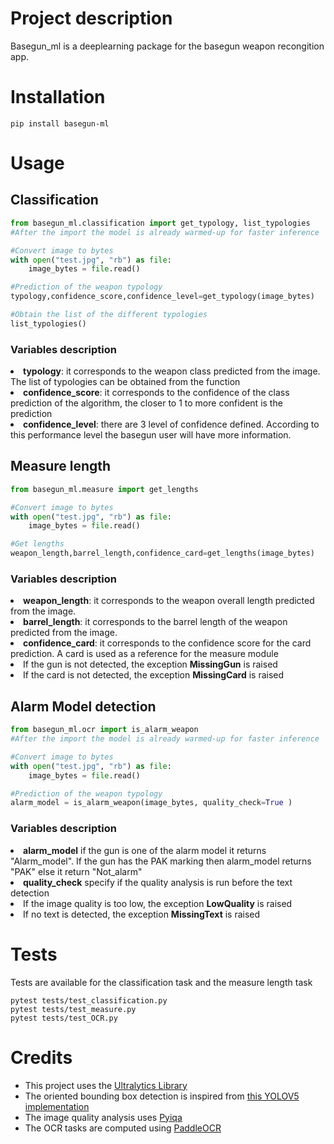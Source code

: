 # Project description
Basegun_ml is a deeplearning package for the basegun weapon recongition app.

# Installation
```
pip install basegun-ml
```

# Usage
## Classification
```Python
from basegun_ml.classification import get_typology, list_typologies
#After the import the model is already warmed-up for faster inference

#Convert image to bytes
with open("test.jpg", "rb") as file:
    image_bytes = file.read()

#Prediction of the weapon typology
typology,confidence_score,confidence_level=get_typology(image_bytes)

#Obtain the list of the different typologies
list_typologies()

```
### Variables description
<li> <b>typology</b>: it corresponds to the weapon class predicted from the image. The list of typologies can be obtained from the function

<li> <b>confidence_score</b>: it corresponds to the confidence of the class prediction of the algorithm, the closer to 1 to more confident is the prediction

<li> <b>confidence_level</b>: there are 3 level of confidence defined. According to this performance level the basegun user will have more information.

## Measure length
```Python
from basegun_ml.measure import get_lengths

#Convert image to bytes
with open("test.jpg", "rb") as file:
    image_bytes = file.read()

#Get lengths
weapon_length,barrel_length,confidence_card=get_lengths(image_bytes)
```
### Variables description
<li> <b>weapon_length</b>: it corresponds to the weapon overall length predicted from the image.

<li> <b>barrel_length</b>: it corresponds to the barrel length of the weapon predicted from the image.

<li> <b>confidence_card</b>: it corresponds to the confidence score for the card prediction. A card is used as a reference for the measure module

<li> If the gun is not detected, the exception <b>MissingGun</b> is raised

<li> If the card is not detected, the exception <b>MissingCard</b> is raised

## Alarm Model detection
```Python
from basegun_ml.ocr import is_alarm_weapon
#After the import the model is already warmed-up for faster inference

#Convert image to bytes
with open("test.jpg", "rb") as file:
    image_bytes = file.read()

#Prediction of the weapon typology
alarm_model = is_alarm_weapon(image_bytes, quality_check=True )


```
### Variables description
<li> <b>alarm_model</b> if the gun is one of the alarm model it returns "Alarm_model". If the gun has the PAK marking then alarm_model returns "PAK" else it return "Not_alarm"

<li> <b>quality_check</b> specify if the quality analysis is run before the text detection

<li> If the image quality is too low, the exception <b>LowQuality</b> is raised

<li> If no text is detected, the exception <b>MissingText</b> is raised



# Tests
Tests are available for the classification task and the measure length task
```
pytest tests/test_classification.py 
pytest tests/test_measure.py
pytest tests/test_OCR.py
```
# Credits

- This project uses the [Ultralytics Library](https://github.com/ultralytics/ultralytics) 
- The oriented bounding box detection is inspired from [this YOLOV5 implementation](https://github.com/hukaixuan19970627/yolov5_obb) 
- The image quality analysis uses [Pyiqa](https://github.com/chaofengc/IQA-PyTorch)
- The OCR tasks are computed using [PaddleOCR](https://github.com/PaddlePaddle/PaddleOCR?tab=readme-ov-file)
